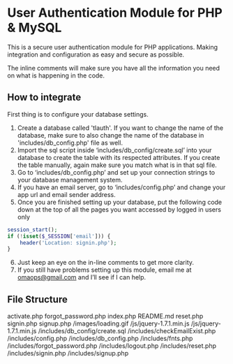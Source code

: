 # User Authentication Module for PHP & MySQL
This is a secure user authentication module for PHP applications. Making integration and configuration as easy and secure as possible. 

The inline comments will make sure you have all the information you need on what is happening in the code.

## How to integrate
First thing is to configure your database settings.
1. Create a database called 'tlauth'. If you want to change the name of the database, make sure to also change the name of the database in 'includes/db_config.php' file as well.
2. Import the sql script inside ‘includes/db_config/create.sql’ into your database to create the table with its respected attributes. If you create the table manually, again make sure you match what is in that sql file.
3. Go to ‘includes/db_config.php’ and set up your connection strings to your database management system.
4. If you have an email server, go to ‘includes/config.php’ and change your app url and email sender address.
5. Once you are finished setting up your database, put the following code down at the top of all the pages you want accessed by logged in users only
```php
session_start();
if (!isset($_SESSION['email'])) {
    header('Location: signin.php');
}
```
6. Just keep an eye on the in-line comments to get more clarity.
7. If you still have problems setting up this module, email me at omaops@gmail.com and I’ll see if I can help.

## File Structure
activate.php
forgot_password.php
index.php
README.md
reset.php
signin.php
signup.php
/images/loading.gif
/js/jquery-1.7.1.min.js
/js/jquery-1.7.1.min.js
/includes/db_config/create.sql
/includes/checkEmailExist.php
/includes/config.php
/includes/db_config.php
/includes/fnts.php
/includes/forgot_password.php
/includes/logout.php
/includes/reset.php
/includes/signin.php
/includes/signup.php